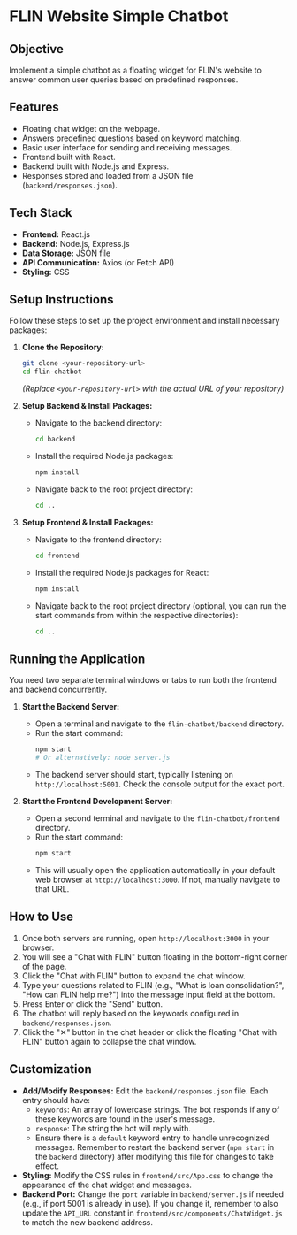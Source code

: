 # FLIN Website Simple Chatbot

## Objective

Implement a simple chatbot as a floating widget for FLIN's website to answer common user queries based on predefined responses.

## Features

* Floating chat widget on the webpage.
* Answers predefined questions based on keyword matching.
* Basic user interface for sending and receiving messages.
* Frontend built with React.
* Backend built with Node.js and Express.
* Responses stored and loaded from a JSON file (`backend/responses.json`).

## Tech Stack

* **Frontend:** React.js
* **Backend:** Node.js, Express.js
* **Data Storage:** JSON file
* **API Communication:** Axios (or Fetch API)
* **Styling:** CSS

## Setup Instructions

Follow these steps to set up the project environment and install necessary packages:

1.  **Clone the Repository:**
    ```bash
    git clone <your-repository-url>
    cd flin-chatbot
    ```
    *(Replace `<your-repository-url>` with the actual URL of your repository)*

2.  **Setup Backend & Install Packages:**
    * Navigate to the backend directory:
        ```bash
        cd backend
        ```
    * Install the required Node.js packages:
        ```bash
        npm install
        ```
    * Navigate back to the root project directory:
        ```bash
        cd ..
        ```

3.  **Setup Frontend & Install Packages:**
    * Navigate to the frontend directory:
        ```bash
        cd frontend
        ```
    * Install the required Node.js packages for React:
        ```bash
        npm install
        ```
    * Navigate back to the root project directory (optional, you can run the start commands from within the respective directories):
        ```bash
        cd ..
        ```

## Running the Application

You need two separate terminal windows or tabs to run both the frontend and backend concurrently.

1.  **Start the Backend Server:**
    * Open a terminal and navigate to the `flin-chatbot/backend` directory.
    * Run the start command:
        ```bash
        npm start
        # Or alternatively: node server.js
        ```
    * The backend server should start, typically listening on `http://localhost:5001`. Check the console output for the exact port.

2.  **Start the Frontend Development Server:**
    * Open a second terminal and navigate to the `flin-chatbot/frontend` directory.
    * Run the start command:
        ```bash
        npm start
        ```
    * This will usually open the application automatically in your default web browser at `http://localhost:3000`. If not, manually navigate to that URL.

## How to Use

1.  Once both servers are running, open `http://localhost:3000` in your browser.
2.  You will see a "Chat with FLIN" button floating in the bottom-right corner of the page.
3.  Click the "Chat with FLIN" button to expand the chat window.
4.  Type your questions related to FLIN (e.g., "What is loan consolidation?", "How can FLIN help me?") into the message input field at the bottom.
5.  Press Enter or click the "Send" button.
6.  The chatbot will reply based on the keywords configured in `backend/responses.json`.
7.  Click the "✕" button in the chat header or click the floating "Chat with FLIN" button again to collapse the chat window.

## Customization

* **Add/Modify Responses:** Edit the `backend/responses.json` file. Each entry should have:
    * `keywords`: An array of lowercase strings. The bot responds if any of these keywords are found in the user's message.
    * `response`: The string the bot will reply with.
    * Ensure there is a `default` keyword entry to handle unrecognized messages. Remember to restart the backend server (`npm start` in the `backend` directory) after modifying this file for changes to take effect.
* **Styling:** Modify the CSS rules in `frontend/src/App.css` to change the appearance of the chat widget and messages.
* **Backend Port:** Change the `port` variable in `backend/server.js` if needed (e.g., if port 5001 is already in use). If you change it, remember to also update the `API_URL` constant in `frontend/src/components/ChatWidget.js` to match the new backend address.